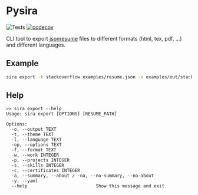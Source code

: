 # Pysira
![Tests](https://github.com/hmiladhia/pysira/actions/workflows/tests.yml/badge.svg)
[![codecov](https://codecov.io/gh/hmiladhia/pysira/branch/main/graph/badge.svg)](https://codecov.io/gh/hmiladhia/nbmanips)

CLI tool to export [jsonresume](https://jsonresume.org/) files to different formats (html, tex, pdf, ...) and different languages.


## Example

```bash
sira export -t stackoverflow examples/resume.json -o examples/out/stackoverflow
```

## Help

```
>> sira export --help
Usage: sira export [OPTIONS] [RESUME_PATH]

Options:
  -o, --output TEXT
  -t, --theme TEXT
  -l, --language TEXT
  -op, --options TEXT
  -f, --format TEXT
  -w, --work INTEGER
  -p, --projects INTEGER
  -s, --skills INTEGER
  -c, --certificates INTEGER
  -a, --summary, --about / -na, --no-summary, --no-about
  -y, --yaml
  --help                          Show this message and exit.

```
